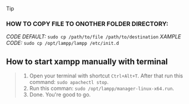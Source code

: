 > [!TIP]
> ### HOW TO COPY FILE TO ONOTHER FOLDER DIRECTORY:
> _CODE DEFAULT:_ ```sudo cp /path/to/file /path/to/destination```
> _XAMPLE CODE:_ ```sudo cp /opt/lampp/lampp /etc/init.d```

## How to start xampp manually with terminal
> 1. Open your terminal with shortcut ```Ctrl+Alt+T```. After that run this command: ```sudo apachectl stop```.
> 2. Run this comman: ```sudo /opt/lampp/manager-linux-x64.run```.
> 3. Done. You're good to go.